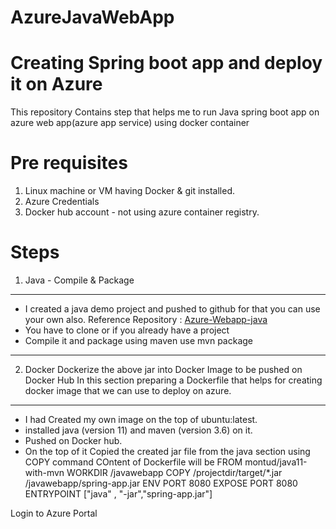 # AzureJavaWebApp
# Creating Spring boot app and deploy it on Azure
This repository Contains step that helps me to run Java spring boot app on azure web app(azure app service) using docker container

# Pre requisites
1. Linux machine or VM having Docker & git installed.
2. Azure Credentials
3. Docker hub account - not using azure container registry.

# Steps
1. Java -
Compile & Package
--------------
-  I created a java demo project and pushed to github for that you can use your own also.
Reference Repository : [Azure-Webapp-java](https://github.com/MontuD/azure-webapp-java)
-  You have to clone or if you already have a project
-  Compile it and package using maven 
    use mvn package
--------------
2. Docker 
Dockerize the above jar into Docker Image to be pushed on Docker Hub
In this section preparing a Dockerfile that helps for creating docker image that we can use to deploy on azure.
--------------
 - I had Created my own image on the top of ubuntu:latest.
 - installed java (version 11) and maven (version 3.6) on it.
 - Pushed on Docker hub.
 - On the top of it Copied the created jar file from the java section using COPY command
 COntent of Dockerfile will be
 FROM montud/java11-with-mvn 
 WORKDIR /javawebapp
 COPY /projectdir/target/*.jar /javawebapp/spring-app.jar
 ENV PORT 8080
 EXPOSE PORT 8080
 ENTRYPOINT ["java" , "-jar","spring-app.jar"]
 



   

Login to Azure Portal
